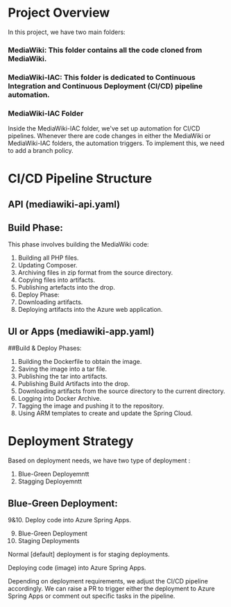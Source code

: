 # Project Overview
In this project, we have two main folders:

### MediaWiki: This folder contains all the code cloned from MediaWiki.
### MediaWiki-IAC: This folder is dedicated to Continuous Integration and Continuous Deployment (CI/CD) pipeline automation.

### MediaWiki-IAC Folder
Inside the MediaWiki-IAC folder, we've set up automation for CI/CD pipelines. Whenever there are code changes in either the MediaWiki or MediaWiki-IAC folders, the automation triggers. To implement this, we need to add a branch policy.

# CI/CD Pipeline Structure
## API (mediawiki-api.yaml)
## Build Phase:
This phase involves building the MediaWiki code:

1.	Building all PHP files.
2.	Updating Composer.
3.	Archiving files in zip format from the source directory.
4.	Copying files into artifacts.
5.	Publishing artefacts into the drop.
6.	Deploy Phase:
7.	Downloading artifacts.
8.	Deploying artifacts into the Azure web application.



## UI or Apps (mediawiki-app.yaml)
##Build & Deploy Phases:
1.	Building the Dockerfile to obtain the image.
2.	Saving the image into a tar file.
3.	Publishing the tar into artifacts.
4.	Publishing Build Artifacts into the drop.
5.	Downloading artifacts from the source directory to the current directory.
6.	Logging into Docker Archive.
7.	Tagging the image and pushing it to the repository.
8.	Using ARM templates to create and update the Spring Cloud.

# Deployment Strategy
Based on deployment needs, we have two type of deployment :

1. Blue-Green Deployemntt
2. Stagging Deployemntt

 ## Blue-Green Deployment:
9&10. Deploy code into Azure Spring Apps.

9. Blue-Green Deployment
10. Staging Deployments
    
Normal [default] deployment is for staging deployments.

Deploying code (image) into Azure Spring Apps.

Depending on deployment requirements, we adjust the CI/CD pipeline accordingly. We can raise a PR to trigger either the deployment to Azure Spring Apps or comment out specific tasks in the pipeline.
